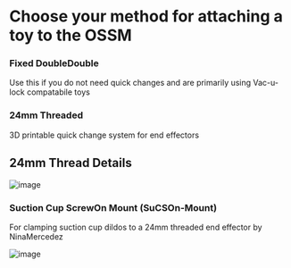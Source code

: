 # Choose your method for attaching a toy to the OSSM

### Fixed DoubleDouble

Use this if you do not need quick changes and are primarily using Vac-u-lock compatabile toys

### 24mm Threaded

3D printable quick change system for end effectors

## 24mm Thread Details

![image](https://user-images.githubusercontent.com/43324815/215673458-30f63cbb-4002-408f-acb9-2b2236570088.png)

### Suction Cup ScrewOn Mount (SuCSOn-Mount)

For clamping suction cup dildos to a 24mm threaded end effector by NinaMercedez

![image](https://github-production-user-asset-6210df.s3.amazonaws.com/93972925/263562333-55993df0-5b26-457c-9343-15003d2b527d.png)

